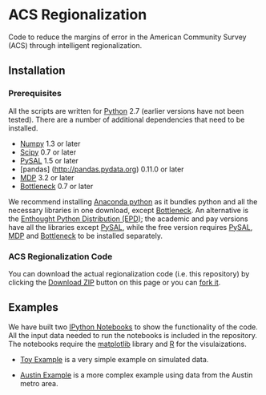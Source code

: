 # ACS Regionalization

Code to reduce the margins of error in the American Community Survey (ACS) 
through intelligent regionalization.



## Installation

### Prerequisites

All the scripts are written for [Python](http://www.python.org/) 2.7 (earlier
versions have not been tested). There are a number of additional dependencies
that need to be installed.  

* [Numpy](http://www.scipy.org/install.html) 1.3 or later
* [Scipy](http://www.scipy.org/install.html) 0.7 or later
* [PySAL](http://pysal.org) 1.5 or later
* [pandas] (http://pandas.pydata.org) 0.11.0 or later
* [MDP](http://mdp-toolkit.sourceforge.net) 3.2 or later
* [Bottleneck](https://pypi.python.org/pypi/Bottleneck) 0.7 or later


We recommend installing [Anaconda
python](https://store.continuum.io/cshop/anaconda/) as it bundles python and
all the necessary libraries in one download, except
[Bottleneck](https://pypi.python.org/pypi/Bottleneck).  An alternative is
the [Enthought Python Distribution
(EPD)](https://www.enthought.com/products/epd/); the academic and pay versions
have all the libraries except [PySAL](http://pysal.org), while the free
version requires [PySAL](http://pysal.org),
[MDP](http://mdp-toolkit.sourceforge.net) and
[Bottleneck](https://pypi.python.org/pypi/Bottleneck) to be installed
separately. 


### ACS Regionalization Code

You can download the actual regionalization code (i.e. this repository) by
clicking the [Download
ZIP](https://github.com/geoss/ACS_Regionalization/archive/master.zip) button
on this page or you can [fork
it](https://help.github.com/articles/fork-a-repo).


## Examples

We have built two [IPython Notebooks](http://ipython.org/notebook) to show the
functionality of the code.  All the input data needed to run the notebooks is
included in the repository.  The notebooks require the
[matplotlib](http://matplotlib.org/) library and [R](http://www.r-project.org)
for the visulaizations.

* [Toy Example](http://nbviewer.ipython.org/github/dfolch/map_test/blob/master/toy_example.ipynb?create=1)
  is a very simple example on simulated data.

* [Austin Example](http://nbviewer.ipython.org/github/dfolch/map_test/blob/master/austin.ipynb?create=1)
  is a more complex example using data from the Austin metro area.





